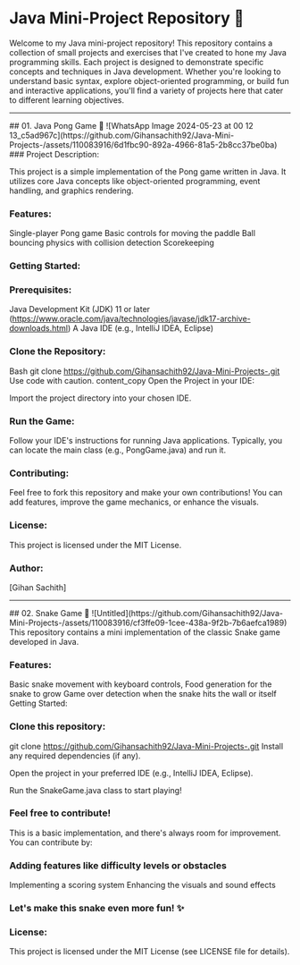 # Java Mini-Project Repository 🚀               
Welcome to my Java mini-project repository! This repository contains a collection of small projects and exercises that I've created to hone my Java programming skills. Each project is designed to demonstrate specific concepts and techniques in Java development. Whether you're looking to understand basic syntax, explore object-oriented programming, or build fun and interactive applications, you'll find a variety of projects here that cater to different learning objectives.
<hr>
## 01. Java Pong Game 🏓 
![WhatsApp Image 2024-05-23 at 00 12 13_c5ad967c](https://github.com/Gihansachith92/Java-Mini-Projects-/assets/110083916/6d1fbc90-892a-4966-81a5-2b8cc37be0ba)
### Project Description:

  This project is a simple implementation of the Pong game written in Java. It utilizes core Java concepts like object-oriented programming, event handling, and graphics rendering.

### Features:

  Single-player Pong game
  Basic controls for moving the paddle
  Ball bouncing physics with collision detection
  Scorekeeping

### Getting Started:

### Prerequisites:

  Java Development Kit (JDK) 11 or later (https://www.oracle.com/java/technologies/javase/jdk17-archive-downloads.html)
  A Java IDE (e.g., IntelliJ IDEA, Eclipse)

### Clone the Repository:

  Bash
  git clone https://github.com/Gihansachith92/Java-Mini-Projects-.git
  Use code with caution.
  content_copy
  Open the Project in your IDE:

  Import the project directory into your chosen IDE.

### Run the Game:

  Follow your IDE's instructions for running Java applications. Typically, you can locate the main class (e.g., PongGame.java) and run it.

### Contributing:

  Feel free to fork this repository and make your own contributions! You can add features, improve the game mechanics, or enhance the visuals.

### License:

  This project is licensed under the MIT License.

### Author:

  [Gihan Sachith]
<hr>
## 02. Snake Game 🐍
![Untitled](https://github.com/Gihansachith92/Java-Mini-Projects-/assets/110083916/cf3ffe09-1cee-438a-9f2b-7b6aefca1989)
  This repository contains a mini implementation of the classic Snake game   developed in Java.

### Features:

  Basic snake movement with keyboard controls,
  Food generation for the snake to grow
  Game over detection when the snake hits the wall or itself
  Getting Started:

### Clone this repository:
  git clone https://github.com/Gihansachith92/Java-Mini-Projects-.git
  Install any required dependencies (if any).

  Open the project in your preferred IDE (e.g., IntelliJ IDEA, Eclipse).

  Run the SnakeGame.java class to start playing!

### Feel free to contribute!

  This is a basic implementation, and there's always room for improvement. You can contribute by:

### Adding features like difficulty levels or obstacles
  Implementing a scoring system
  Enhancing the visuals and sound effects

### Let's make this snake even more fun! ✨

### License:

  This project is licensed under the MIT License (see LICENSE file for details).

